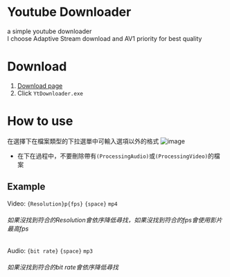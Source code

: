 # Youtube Downloader
a simple youtube downloader  
I choose Adaptive Stream download and AV1 priority for best quality

# Download
1. [Download page](https://github.com/ck4vm06/YtDownloader/releases/latest)
2. Click `YtDownloader.exe`

# How to use
在選擇下在檔案類型的下拉選單中可輸入選項以外的格式
![image](https://github.com/user-attachments/assets/681bcf15-3dbb-460c-91d0-ab5b3aec88fa)
* 在下在過程中，不要刪除帶有`(ProcessingAudio)`或`(ProcessingVideo)`的檔案
## Example
Video: `{Resolution}p{fps}` `{space}` `mp4`
###### 如果沒找到符合的Resolution會依序降低尋找，如果沒找到符合的fps會使用影片最高fps
Audio: `{bit rate}` `{space}` `mp3`
###### 如果沒找到符合的bit rate會依序降低尋找
